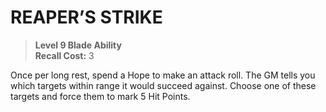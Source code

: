 # REAPER’S STRIKE

> **Level 9 Blade Ability**  
> **Recall Cost:** 3

Once per long rest, spend a Hope to make an attack roll. The GM tells you which targets within range it would succeed against. Choose one of these targets and force them to mark 5 Hit Points.